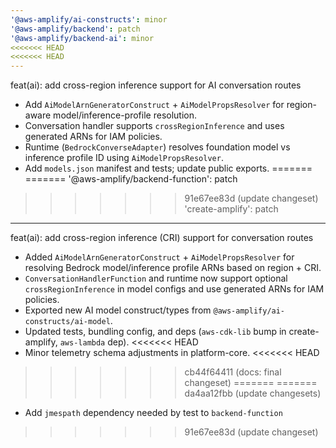 ```yaml
---
'@aws-amplify/ai-constructs': minor
'@aws-amplify/backend': patch
'@aws-amplify/backend-ai': minor
<<<<<<< HEAD
<<<<<<< HEAD
---
```


feat(ai): add cross-region inference support for AI conversation routes

- Add `AiModelArnGeneratorConstruct` + `AiModelPropsResolver` for region-aware model/inference-profile resolution.
- Conversation handler supports `crossRegionInference` and uses generated ARNs for IAM policies.
- Runtime (`BedrockConverseAdapter`) resolves foundation model vs inference profile ID using `AiModelPropsResolver`.
- Add `models.json` manifest and tests; update public exports.
=======
=======
'@aws-amplify/backend-function': patch
>>>>>>> 91e67ee83d (update changeset)
'create-amplify': patch
---

feat(ai): add cross-region inference (CRI) support for conversation routes

- Added `AiModelArnGeneratorConstruct` + `AiModelPropsResolver` for resolving Bedrock model/inference profile ARNs based on region + CRI.
- `ConversationHandlerFunction` and runtime now support optional `crossRegionInference` in model configs and use generated ARNs for IAM policies.
- Exported new AI model construct/types from `@aws-amplify/ai-constructs/ai-model`.
- Updated tests, bundling config, and deps (`aws-cdk-lib` bump in create-amplify, `aws-lambda` dep).
<<<<<<< HEAD
- Minor telemetry schema adjustments in platform-core.
<<<<<<< HEAD
>>>>>>> cb44f64411 (docs: final changeset)
=======
=======
>>>>>>> da4aa12fbb (update changesets)
- Add `jmespath` dependency needed by test to `backend-function`
>>>>>>> 91e67ee83d (update changeset)

